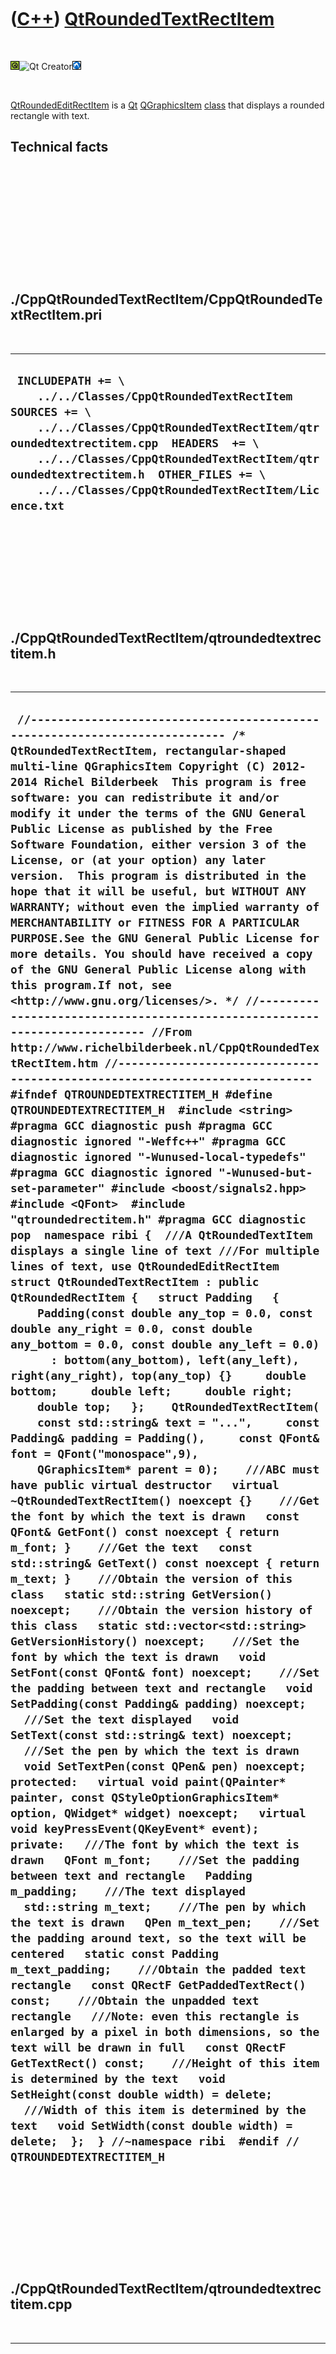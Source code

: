 
 

 

 

 

 

([C++](Cpp.md)) [QtRoundedTextRectItem](CppQtRoundedTextRectItem.md)
======================================================================

 

![Qt](PicQt.png)![Qt
Creator](PicQtCreator.png)![Lubuntu](PicLubuntu.png)

 

[QtRoundedEditRectItem](CppQtRoundedEditRectItem.md) is a
[Qt](CppQt.md) [QGraphicsItem](CppQGraphicsItem.md)
[class](CppClass.md) that displays a rounded rectangle with text.

Technical facts
---------------

 

 

 

 

 

 

./CppQtRoundedTextRectItem/CppQtRoundedTextRectItem.pri
-------------------------------------------------------

 

  --------------------------------------------------------------------------------------------------------------------------------------------------------------------------------------------------------------------------------------------------------------------------------------------------------------
  ` INCLUDEPATH += \     ../../Classes/CppQtRoundedTextRectItem  SOURCES += \     ../../Classes/CppQtRoundedTextRectItem/qtroundedtextrectitem.cpp  HEADERS  += \     ../../Classes/CppQtRoundedTextRectItem/qtroundedtextrectitem.h  OTHER_FILES += \     ../../Classes/CppQtRoundedTextRectItem/Licence.txt`
  --------------------------------------------------------------------------------------------------------------------------------------------------------------------------------------------------------------------------------------------------------------------------------------------------------------

 

 

 

 

 

./CppQtRoundedTextRectItem/qtroundedtextrectitem.h
--------------------------------------------------

 

  ---------------------------------------------------------------------------------------------------------------------------------------------------------------------------------------------------------------------------------------------------------------------------------------------------------------------------------------------------------------------------------------------------------------------------------------------------------------------------------------------------------------------------------------------------------------------------------------------------------------------------------------------------------------------------------------------------------------------------------------------------------------------------------------------------------------------------------------------------------------------------------------------------------------------------------------------------------------------------------------------------------------------------------------------------------------------------------------------------------------------------------------------------------------------------------------------------------------------------------------------------------------------------------------------------------------------------------------------------------------------------------------------------------------------------------------------------------------------------------------------------------------------------------------------------------------------------------------------------------------------------------------------------------------------------------------------------------------------------------------------------------------------------------------------------------------------------------------------------------------------------------------------------------------------------------------------------------------------------------------------------------------------------------------------------------------------------------------------------------------------------------------------------------------------------------------------------------------------------------------------------------------------------------------------------------------------------------------------------------------------------------------------------------------------------------------------------------------------------------------------------------------------------------------------------------------------------------------------------------------------------------------------------------------------------------------------------------------------------------------------------------------------------------------------------------------------------------------------------------------------------------------------------------------------------------------------------------------------------------------------------------------------------------------------------------------------------------------------------------------------------------------------------------------------------------------------------------------------------------------------------------------------------------------------------------------------------------------------------------------------------------------------------------------------------------------------------------------------------------------------------------------------------------------------------------------------------------------------------------------------------------------------------------------------------------------------------------------------------------------------------------------------------------------------------------------------------------------------------------------------------------------------------------------------------------------------------------------------------------------------------------------------------------------------------------------------------------------------------------------
  ` //--------------------------------------------------------------------------- /* QtRoundedTextRectItem, rectangular-shaped multi-line QGraphicsItem Copyright (C) 2012-2014 Richel Bilderbeek  This program is free software: you can redistribute it and/or modify it under the terms of the GNU General Public License as published by the Free Software Foundation, either version 3 of the License, or (at your option) any later version.  This program is distributed in the hope that it will be useful, but WITHOUT ANY WARRANTY; without even the implied warranty of MERCHANTABILITY or FITNESS FOR A PARTICULAR PURPOSE.See the GNU General Public License for more details. You should have received a copy of the GNU General Public License along with this program.If not, see <http://www.gnu.org/licenses/>. */ //--------------------------------------------------------------------------- //From http://www.richelbilderbeek.nl/CppQtRoundedTextRectItem.htm //--------------------------------------------------------------------------- #ifndef QTROUNDEDTEXTRECTITEM_H #define QTROUNDEDTEXTRECTITEM_H  #include <string>  #pragma GCC diagnostic push #pragma GCC diagnostic ignored "-Weffc++" #pragma GCC diagnostic ignored "-Wunused-local-typedefs" #pragma GCC diagnostic ignored "-Wunused-but-set-parameter" #include <boost/signals2.hpp>  #include <QFont>  #include "qtroundedrectitem.h" #pragma GCC diagnostic pop  namespace ribi {  ///A QtRoundedTextItem displays a single line of text ///For multiple lines of text, use QtRoundedEditRectItem struct QtRoundedTextRectItem : public QtRoundedRectItem {   struct Padding   {     Padding(const double any_top = 0.0, const double any_right = 0.0, const double any_bottom = 0.0, const double any_left = 0.0)       : bottom(any_bottom), left(any_left), right(any_right), top(any_top) {}     double bottom;     double left;     double right;     double top;   };    QtRoundedTextRectItem(     const std::string& text = "...",     const Padding& padding = Padding(),     const QFont& font = QFont("monospace",9),     QGraphicsItem* parent = 0);    ///ABC must have public virtual destructor   virtual ~QtRoundedTextRectItem() noexcept {}    ///Get the font by which the text is drawn   const QFont& GetFont() const noexcept { return m_font; }    ///Get the text   const std::string& GetText() const noexcept { return m_text; }    ///Obtain the version of this class   static std::string GetVersion() noexcept;    ///Obtain the version history of this class   static std::vector<std::string> GetVersionHistory() noexcept;    ///Set the font by which the text is drawn   void SetFont(const QFont& font) noexcept;    ///Set the padding between text and rectangle   void SetPadding(const Padding& padding) noexcept;    ///Set the text displayed   void SetText(const std::string& text) noexcept;    ///Set the pen by which the text is drawn   void SetTextPen(const QPen& pen) noexcept;  protected:   virtual void paint(QPainter* painter, const QStyleOptionGraphicsItem* option, QWidget* widget) noexcept;   virtual void keyPressEvent(QKeyEvent* event);  private:   ///The font by which the text is drawn   QFont m_font;    ///Set the padding between text and rectangle   Padding m_padding;    ///The text displayed   std::string m_text;    ///The pen by which the text is drawn   QPen m_text_pen;    ///Set the padding around text, so the text will be centered   static const Padding m_text_padding;    ///Obtain the padded text rectangle   const QRectF GetPaddedTextRect() const;    ///Obtain the unpadded text rectangle   ///Note: even this rectangle is enlarged by a pixel in both dimensions, so the text will be drawn in full   const QRectF GetTextRect() const;    ///Height of this item is determined by the text   void SetHeight(const double width) = delete;    ///Width of this item is determined by the text   void SetWidth(const double width) = delete;  };  } //~namespace ribi  #endif // QTROUNDEDTEXTRECTITEM_H`
  ---------------------------------------------------------------------------------------------------------------------------------------------------------------------------------------------------------------------------------------------------------------------------------------------------------------------------------------------------------------------------------------------------------------------------------------------------------------------------------------------------------------------------------------------------------------------------------------------------------------------------------------------------------------------------------------------------------------------------------------------------------------------------------------------------------------------------------------------------------------------------------------------------------------------------------------------------------------------------------------------------------------------------------------------------------------------------------------------------------------------------------------------------------------------------------------------------------------------------------------------------------------------------------------------------------------------------------------------------------------------------------------------------------------------------------------------------------------------------------------------------------------------------------------------------------------------------------------------------------------------------------------------------------------------------------------------------------------------------------------------------------------------------------------------------------------------------------------------------------------------------------------------------------------------------------------------------------------------------------------------------------------------------------------------------------------------------------------------------------------------------------------------------------------------------------------------------------------------------------------------------------------------------------------------------------------------------------------------------------------------------------------------------------------------------------------------------------------------------------------------------------------------------------------------------------------------------------------------------------------------------------------------------------------------------------------------------------------------------------------------------------------------------------------------------------------------------------------------------------------------------------------------------------------------------------------------------------------------------------------------------------------------------------------------------------------------------------------------------------------------------------------------------------------------------------------------------------------------------------------------------------------------------------------------------------------------------------------------------------------------------------------------------------------------------------------------------------------------------------------------------------------------------------------------------------------------------------------------------------------------------------------------------------------------------------------------------------------------------------------------------------------------------------------------------------------------------------------------------------------------------------------------------------------------------------------------------------------------------------------------------------------------------------------------------------------------------------------------------------------

 

 

 

 

 

./CppQtRoundedTextRectItem/qtroundedtextrectitem.cpp
----------------------------------------------------

 

  --------------------------------------------------------------------------------------------------------------------------------------------------------------------------------------------------------------------------------------------------------------------------------------------------------------------------------------------------------------------------------------------------------------------------------------------------------------------------------------------------------------------------------------------------------------------------------------------------------------------------------------------------------------------------------------------------------------------------------------------------------------------------------------------------------------------------------------------------------------------------------------------------------------------------------------------------------------------------------------------------------------------------------------------------------------------------------------------------------------------------------------------------------------------------------------------------------------------------------------------------------------------------------------------------------------------------------------------------------------------------------------------------------------------------------------------------------------------------------------------------------------------------------------------------------------------------------------------------------------------------------------------------------------------------------------------------------------------------------------------------------------------------------------------------------------------------------------------------------------------------------------------------------------------------------------------------------------------------------------------------------------------------------------------------------------------------------------------------------------------------------------------------------------------------------------------------------------------------------------------------------------------------------------------------------------------------------------------------------------------------------------------------------------------------------------------------------------------------------------------------------------------------------------------------------------------------------------------------------------------------------------------------------------------------------------------------------------------------------------------------------------------------------------------------------------------------------------------------------------------------------------------------------------------------------------------------------------------------------------------------------------------------------------------------------------------------------------------------------------------------------------------------------------------------------------------------------------------------------------------------------------------------------------------------------------------------------------------------------------------------------------------------------------------------------------------------------------------------------------------------------------------------------------------------------------------------------------------------------------------------------------------------------------------------------------------------------------------------------------------------------------------------------------------------------------------------------------------------------------------------------------------------------------------------------------------------------------------------------------------------------------------------------------------------------------------------------------------------------------------------------------------------------------------------------------------------------------------------------------------------------------------------------------------------------------------------------------------------------------------------------------------------------------------------------------------------------------------------------------------------------------------------------------------------------------------------------------------------------------------------------------------------------------------------------------------------------------------------------------------------------------------------------------------------------------------------------------------------------------------------------------------------------------------------------------------------------------------------------------------------------------------------------------------------------------------------------------------------------------------------------------------------------------------------------------------------------------------------------------------------------------------------------------------------------------------------------------------------------------------------------------------------------------------------------------------------------------------------------------------------------------------------------------------------------------------------------------------------------------------------------------------------------------------------------------------------------------------------------------------------------------------------------------------------------------------------------------------------------------------------------------------------------------------------------------------------------------------------------------------------------------------------------------------------------------------------------------------------------------------------------------------------------------------------------------------------------------------------------------------------------------------------------------------------------------------------------------------------------------------------------------------------------------------------------------------------------------------------------------------------------------------------------------------------------------------------------------------------------------------------
  ` //--------------------------------------------------------------------------- /* QtRoundedTextRectItem, rectangular-shaped multi-line QGraphicsItem Copyright (C) 2012-2014 Richel Bilderbeek  This program is free software: you can redistribute it and/or modify it under the terms of the GNU General Public License as published by the Free Software Foundation, either version 3 of the License, or (at your option) any later version.  This program is distributed in the hope that it will be useful, but WITHOUT ANY WARRANTY; without even the implied warranty of MERCHANTABILITY or FITNESS FOR A PARTICULAR PURPOSE.See the GNU General Public License for more details. You should have received a copy of the GNU General Public License along with this program.If not, see <http://www.gnu.org/licenses/>. */ //--------------------------------------------------------------------------- //From http://www.richelbilderbeek.nl/CppQtRoundedTextRectItem.htm //--------------------------------------------------------------------------- #pragma GCC diagnostic push #pragma GCC diagnostic ignored "-Weffc++" #pragma GCC diagnostic ignored "-Wunused-local-typedefs" #pragma GCC diagnostic ignored "-Wunused-but-set-parameter" #include "qtroundedtextrectitem.h"  #include <cassert> #include <sstream> #include <QBrush> #include <QFont> #include <QGraphicsScene> #include <QKeyEvent> #include <QInputDialog> #include <QPainter>  //#include "trace.h" #pragma GCC diagnostic pop  const ribi::QtRoundedTextRectItem::Padding ribi::QtRoundedTextRectItem::m_text_padding(3.0,0.0,0.0,3.0);  ribi::QtRoundedTextRectItem::QtRoundedTextRectItem(   const std::string& text,   const Padding& padding,   const QFont& font,   QGraphicsItem* parent)   : QtRoundedRectItem(parent),     m_font(font),     m_padding(padding),     m_text{}, //Empty std::string, as m_text must be set by SetText     m_text_pen{} {   this->setFlags(       QGraphicsItem::ItemIsFocusable     | QGraphicsItem::ItemIsMovable     | QGraphicsItem::ItemIsSelectable);    ///Obtain a white background   this->setBrush(QBrush(QColor(255,255,255)));    this->SetFont(font);   this->SetRadiusX(4.0);   this->SetRadiusY(4.0);   this->SetText(text);  }  const QRectF ribi::QtRoundedTextRectItem::GetPaddedTextRect() const {   return GetTextRect().adjusted(     -m_text_padding.left,     -m_text_padding.top,      m_text_padding.right,      m_text_padding.bottom); }  const QRectF ribi::QtRoundedTextRectItem::GetTextRect() const {   const double h = QFontMetricsF(m_font).height();   const double w = QFontMetricsF(m_font).width(m_text.c_str());   #ifdef _WIN32   //adjusted(0.0,0.0,2.0,0.0) works fine for 50% of the fonts supplied by Wine under native Lubuntu   //adjusted(0.0,0.0,3.0,0.0) works fine for 80% of the fonts supplied by Wine under native Lubuntu   return QRectF(-0.5 * w, -0.5 * h,w,h).adjusted(0.0,0.0,3.0,0.0);   #else   //adjusted(0.0,0.0,2.0,-1.0) works fine for 90% of the fonts under native Lubuntu   //adjusted(0.0,0.0,3.0,-1.0) works fine for 99% of the fonts under native Lubuntu   //adjusted(0.0,0.0,4.0,-1.0) works fine for all the fonts I've tried under native Lubuntu   return QRectF(-0.5 * w, -0.5 * h,w,h).adjusted(0.0,0.0,2.0,-1.0);   #endif }  std::string ribi::QtRoundedTextRectItem::GetVersion() noexcept {   return "1.3"; }  std::vector<std::string> ribi::QtRoundedTextRectItem::GetVersionHistory() noexcept {   return {     "2012-12-19: version 1.0: initial version",     "2012-12-20: version 1.1: added response to key press, text is displayed fully",     "2012-12-21: version 1.2: added debug drawing, text is displayed correctly to the pixel",     "2012-12-28: version 1.3: fixed incomplete displaying when using Wine",   }; }  void ribi::QtRoundedTextRectItem::keyPressEvent(QKeyEvent* event) {   switch (event->key())   {     case Qt::Key_F2:     {       bool ok = true;       const QString s = QInputDialog::getText(0,"Edit text","New text",QLineEdit::Normal,m_text.c_str(),&ok);       if (ok) SetText(s.toStdString());     }     break;   }   QtRoundedRectItem::keyPressEvent(event); }  void ribi::QtRoundedTextRectItem::paint(QPainter* painter, const QStyleOptionGraphicsItem* option, QWidget* widget) noexcept {   QtRoundedRectItem::paint(painter,option,widget);   painter->setFont(m_font);   //#define DISPLAY_DIFFERENT_RECTS_873658735672347834573985792   #ifdef  DISPLAY_DIFFERENT_RECTS_873658735672347834573985792   painter->setBrush(QBrush(QColor(255,0,0)));   painter->drawRect(this->GetPaddedTextRect());   painter->setBrush(QBrush(QColor(0,0,255)));   painter->drawRect(this->GetTextRect());   #endif   painter->setPen(m_text_pen);   painter->drawText(GetTextRect(),m_text.c_str()); }  #pragma GCC diagnostic push #pragma GCC diagnostic ignored "-Wunused-but-set-parameter" void ribi::QtRoundedTextRectItem::SetFont(const QFont& font) noexcept {   if (m_font != font)   {     m_font = font;     this->update();     //this->m_signal_item_has_updated(this);     //m_signal_request_scene_update();   } } #pragma GCC diagnostic pop  void ribi::QtRoundedTextRectItem::SetPadding(const Padding& padding) noexcept {   if ( padding.bottom != m_padding.bottom     || padding.left   != m_padding.left     || padding.right  != m_padding.right     || padding.top    != m_padding.top     )   {     m_padding = padding;     const QRectF text_rect = GetPaddedTextRect();     this->SetRoundedRect(       text_rect.adjusted(         -m_padding.left,         -m_padding.top,          m_padding.right,          m_padding.bottom),       this->GetRadiusX(),       this->GetRadiusY()     );     this->update();     //this->m_signal_item_has_updated(this);     //m_signal_request_scene_update();   } }  void ribi::QtRoundedTextRectItem::SetText(const std::string& text) noexcept {   if (text != m_text)   {     m_text = text;     const QRectF text_rect = GetPaddedTextRect();     this->SetRoundedRect(       text_rect.adjusted(         -m_padding.left,         -m_padding.top,          m_padding.right,          m_padding.bottom),       this->GetRadiusX(),       this->GetRadiusY()     );     this->update();     //this->m_signal_item_has_updated(this);     //m_signal_request_scene_update();   } }  void ribi::QtRoundedTextRectItem::SetTextPen(const QPen& pen) noexcept {   if (m_text_pen != pen)   {     m_text_pen = pen;     this->update();     //this->m_signal_item_has_updated(this);   } }`
  --------------------------------------------------------------------------------------------------------------------------------------------------------------------------------------------------------------------------------------------------------------------------------------------------------------------------------------------------------------------------------------------------------------------------------------------------------------------------------------------------------------------------------------------------------------------------------------------------------------------------------------------------------------------------------------------------------------------------------------------------------------------------------------------------------------------------------------------------------------------------------------------------------------------------------------------------------------------------------------------------------------------------------------------------------------------------------------------------------------------------------------------------------------------------------------------------------------------------------------------------------------------------------------------------------------------------------------------------------------------------------------------------------------------------------------------------------------------------------------------------------------------------------------------------------------------------------------------------------------------------------------------------------------------------------------------------------------------------------------------------------------------------------------------------------------------------------------------------------------------------------------------------------------------------------------------------------------------------------------------------------------------------------------------------------------------------------------------------------------------------------------------------------------------------------------------------------------------------------------------------------------------------------------------------------------------------------------------------------------------------------------------------------------------------------------------------------------------------------------------------------------------------------------------------------------------------------------------------------------------------------------------------------------------------------------------------------------------------------------------------------------------------------------------------------------------------------------------------------------------------------------------------------------------------------------------------------------------------------------------------------------------------------------------------------------------------------------------------------------------------------------------------------------------------------------------------------------------------------------------------------------------------------------------------------------------------------------------------------------------------------------------------------------------------------------------------------------------------------------------------------------------------------------------------------------------------------------------------------------------------------------------------------------------------------------------------------------------------------------------------------------------------------------------------------------------------------------------------------------------------------------------------------------------------------------------------------------------------------------------------------------------------------------------------------------------------------------------------------------------------------------------------------------------------------------------------------------------------------------------------------------------------------------------------------------------------------------------------------------------------------------------------------------------------------------------------------------------------------------------------------------------------------------------------------------------------------------------------------------------------------------------------------------------------------------------------------------------------------------------------------------------------------------------------------------------------------------------------------------------------------------------------------------------------------------------------------------------------------------------------------------------------------------------------------------------------------------------------------------------------------------------------------------------------------------------------------------------------------------------------------------------------------------------------------------------------------------------------------------------------------------------------------------------------------------------------------------------------------------------------------------------------------------------------------------------------------------------------------------------------------------------------------------------------------------------------------------------------------------------------------------------------------------------------------------------------------------------------------------------------------------------------------------------------------------------------------------------------------------------------------------------------------------------------------------------------------------------------------------------------------------------------------------------------------------------------------------------------------------------------------------------------------------------------------------------------------------------------------------------------------------------------------------------------------------------------------------------------------------------------------------------------------------------------------------------------------------------------------------------------

 

 

 

 

 

 

This page has been created by the [tool](Tools.md)
[CodeToHtml](ToolCodeToHtml.md)
